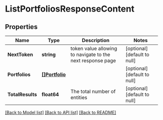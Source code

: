 # ListPortfoliosResponseContent

## Properties
Name | Type | Description | Notes
------------ | ------------- | ------------- | -------------
**NextToken** | **string** | token value allowing to navigate to the next response page | [optional] [default to null]
**Portfolios** | [**[]Portfolio**](Portfolio.md) |  | [optional] [default to null]
**TotalResults** | **float64** | The total number of entities | [optional] [default to null]

[[Back to Model list]](../README.md#documentation-for-models) [[Back to API list]](../README.md#documentation-for-api-endpoints) [[Back to README]](../README.md)

